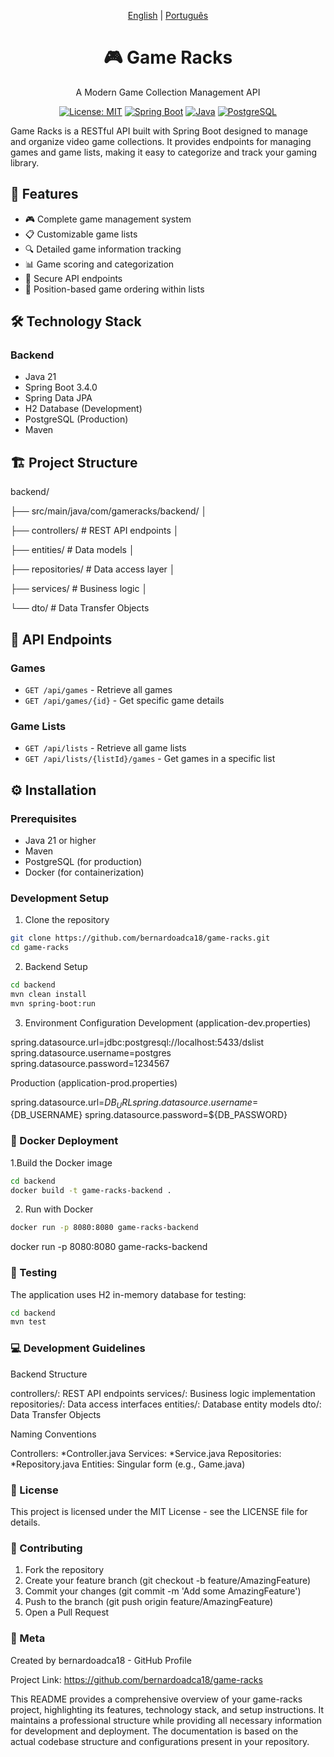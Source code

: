 <div align="center">
  
[English](README.md) | [Português](README.pt-br.md)
  
# 🎮 Game Racks
A Modern Game Collection Management API

[![License: MIT](https://img.shields.io/badge/License-MIT-yellow.svg)](https://opensource.org/licenses/MIT)
[![Spring Boot](https://img.shields.io/badge/Spring%20Boot-3.4.0-brightgreen.svg)](https://spring.io/projects/spring-boot)
[![Java](https://img.shields.io/badge/Java-21-red.svg)](https://www.oracle.com/java/)
[![PostgreSQL](https://img.shields.io/badge/PostgreSQL-Latest-blue.svg)](https://www.postgresql.org/)

</div>

Game Racks is a RESTful API built with Spring Boot designed to manage and organize video game collections. It provides endpoints for managing games and game lists, making it easy to categorize and track your gaming library.

## 🎯 Features

- 🎮 Complete game management system
- 📋 Customizable game lists
- 🔍 Detailed game information tracking
- 📊 Game scoring and categorization
- 🔐 Secure API endpoints
- 🎯 Position-based game ordering within lists

## 🛠 Technology Stack

### Backend
- Java 21
- Spring Boot 3.4.0
- Spring Data JPA
- H2 Database (Development)
- PostgreSQL (Production)
- Maven

## 🏗 Project Structure

backend/ 

├── src/main/java/com/gameracks/backend/ │ 

├── controllers/ # REST API endpoints │ 

├── entities/ # Data models │

├── repositories/ # Data access layer │ 

├── services/ # Business logic │ 

└── dto/ # Data Transfer Objects


## 🚀 API Endpoints

### Games
- `GET /api/games` - Retrieve all games
- `GET /api/games/{id}` - Get specific game details

### Game Lists
- `GET /api/lists` - Retrieve all game lists
- `GET /api/lists/{listId}/games` - Get games in a specific list

## ⚙️ Installation

### Prerequisites
- Java 21 or higher
- Maven
- PostgreSQL (for production)
- Docker (for containerization)

### Development Setup

1. Clone the repository
```bash
git clone https://github.com/bernardoadca18/game-racks.git
cd game-racks
```

2. Backend Setup
```bash
cd backend
mvn clean install
mvn spring-boot:run
```

3. Environment Configuration
Development (application-dev.properties)

spring.datasource.url=jdbc:postgresql://localhost:5433/dslist
spring.datasource.username=postgres
spring.datasource.password=1234567


Production (application-prod.properties)

spring.datasource.url=${DB_URL}
spring.datasource.username=${DB_USERNAME}
spring.datasource.password=${DB_PASSWORD}

### 🐳 Docker Deployment
1.Build the Docker image

```bash
cd backend
docker build -t game-racks-backend .
```

2. Run with Docker
```bash
docker run -p 8080:8080 game-racks-backend
```
docker run -p 8080:8080 game-racks-backend


### 🧪 Testing
The application uses H2 in-memory database for testing:

```bash
cd backend
mvn test
```


### 💻 Development Guidelines

Backend Structure

controllers/: REST API endpoints
services/: Business logic implementation
repositories/: Data access interfaces
entities/: Database entity models
dto/: Data Transfer Objects


Naming Conventions

Controllers: *Controller.java
Services: *Service.java
Repositories: *Repository.java
Entities: Singular form (e.g., Game.java)

### 📄 License
This project is licensed under the MIT License - see the LICENSE file for details.


### 🤝 Contributing
1. Fork the repository
2. Create your feature branch (git checkout -b feature/AmazingFeature)
3. Commit your changes (git commit -m 'Add some AmazingFeature')
4. Push to the branch (git push origin feature/AmazingFeature)
5. Open a Pull Request

### 👤 Meta

Created by bernardoadca18 - GitHub Profile

Project Link: https://github.com/bernardoadca18/game-racks


This README provides a comprehensive overview of your game-racks project, highlighting its features, technology stack, and setup instructions. It maintains a professional structure while providing all necessary information for development and deployment. The documentation is based on the actual codebase structure and configurations present in your repository.
